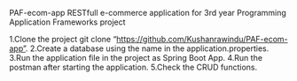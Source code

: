 PAF-ecom-app
RESTfull e-commerce application for 3rd year Programming Application Frameworks project

1.Clone the project git clone “https://github.com/Kushanrawindu/PAF-ecom-app”.
2.Create a database using the name in the application.properties.
3.Run the application file in the project as Spring Boot App.
4.Run the postman after starting the application.
5.Check the CRUD functions.
